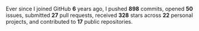 Ever since I joined GitHub **6** years ago, I pushed **898** commits, opened **50** issues, submitted **27** pull requests, received **328** stars across **22** personal projects, and contributed to **17** public repositories.